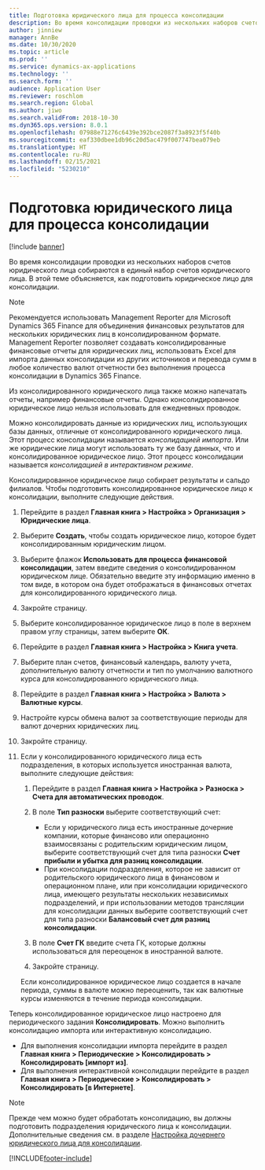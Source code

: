 ```yaml
---
title: Подготовка юридического лица для процесса консолидации
description: Во время консолидации проводки из нескольких наборов счетов юридического лица собираются в единый набор счетов юридического лица. В этой теме объясняется, как подготовить юридическое лицо для консолидации.
author: jinniew
manager: AnnBe
ms.date: 10/30/2020
ms.topic: article
ms.prod: ''
ms.service: dynamics-ax-applications
ms.technology: ''
ms.search.form: ''
audience: Application User
ms.reviewer: roschlom
ms.search.region: Global
ms.author: jiwo
ms.search.validFrom: 2018-10-30
ms.dyn365.ops.version: 8.0.1
ms.openlocfilehash: 07988e71276c6439e392bce2087f3a8923f5f40b
ms.sourcegitcommit: eaf330dbee1db96c20d5ac479f007747bea079eb
ms.translationtype: HT
ms.contentlocale: ru-RU
ms.lasthandoff: 02/15/2021
ms.locfileid: "5230210"
---
```

# <a name="prepare-a-legal-entity-for-the-consolidation-process"></a>Подготовка юридического лица для процесса консолидации

[!include [banner](../includes/banner.md)]

Во время консолидации проводки из нескольких наборов счетов юридического лица собираются в единый набор счетов юридического лица. В этой теме объясняется, как подготовить юридическое лицо для консолидации.

> [!NOTE]
> Рекомендуется использовать Management Reporter для Microsoft Dynamics 365 Finance для объединения финансовых результатов для нескольких юридических лиц в консолидированном формате. Management Reporter позволяет создавать консолидированные финансовые отчеты для юридических лиц, использовать Excel для импорта данных консолидации из других источников и перевода сумм в любое количество валют отчетности без выполнения процесса консолидации в Dynamics 365 Finance.

Из консолидированного юридического лица также можно напечатать отчеты, например финансовые отчеты. Однако консолидированное юридическое лицо нельзя использовать для ежедневных проводок.

Можно консолидировать данные из юридических лиц, использующих базы данных, отличные от консолидированного юридического лица. Этот процесс консолидации называется *консолидацией импорта*. Или же юридические лица могут использовать ту же базу данных, что и консолидированное юридическое лицо. Этот процесс консолидации называется *консолидацией в интерактивном режиме*.

Консолидированное юридическое лицо собирает результаты и сальдо филиалов. Чтобы подготовить консолидированное юридическое лицо к консолидации, выполните следующие действия.

1. Перейдите в раздел **Главная книга \> Настройка \> Организация \> Юридические лица**.
2. Выберите **Создать**, чтобы создать юридическое лицо, которое будет консолидированным юридическим лицом.
3. Выберите флажок **Использовать для процесса финансовой консолидации**, затем введите сведения о консолидированном юридическом лице. Обязательно введите эту информацию именно в том виде, в котором она будет отображаться в финансовых отчетах для консолидированного юридического лица.
4. Закройте страницу.
5. Выберите консолидированное юридическое лицо в поле в верхнем правом углу страницы, затем выберите **ОК**.
6. Перейдите в раздел **Главная книга \> Настройка \> Книга учета**.
7. Выберите план счетов, финансовый календарь, валюту учета, дополнительную валюту отчетности и тип по умолчанию валютного курса для консолидированного юридического лица. 
8. Перейдите в раздел **Главная книга \> Настройка \> Валюта \> Валютные курсы**.
9. Настройте курсы обмена валют за соответствующие периоды для валют дочерних юридических лиц.
10. Закройте страницу.
11. Если у консолидированного юридического лица есть подразделения, в которых используется иностранная валюта, выполните следующие действия:

    1. Перейдите в раздел **Главная книга \> Настройка \> Разноска \> Счета для автоматических проводок**.
    2. В поле **Тип разноски** выберите соответствующий счет:

        - Если у юридического лица есть иностранные дочерние компании, которые финансово или операционно взаимосвязаны с родительским юридическим лицом, выберите соответствующий счет для типа разноски **Счет прибыли и убытка для разниц консолидации**.
        - При консолидации подразделения, которое не зависит от родительского юридического лица в финансовом и операционном плане, или при консолидации юридического лица, имеющего результаты нескольких независимых подразделений, и при использовании методов трансляции для консолидации данных выберите соответствующий счет для типа разноски **Балансовый счет для разниц консолидации**.

    3. В поле **Счет ГК** введите счета ГК, которые должны использоваться для переоценок в иностранной валюте.
    4. Закройте страницу.

    Если консолидированное юридическое лицо создается в начале периода, суммы в валюте можно переоценить, так как валютные курсы изменяются в течение периода консолидации.

Теперь консолидированное юридическое лицо настроено для периодического задания **Консолидировать**. Можно выполнить консолидацию импорта или интерактивную консолидацию.

- Для выполнения консолидации импорта перейдите в раздел **Главная книга \> Периодические \> Консолидировать \> Консолидировать \[импорт из\]**.
- Для выполнения интерактивной консолидации перейдите в раздел **Главная книга \> Периодические \> Консолидировать \> Консолидировать \[в Интернете\]**.

> [!NOTE]
> Прежде чем можно будет обработать консолидацию, вы должны подготовить подразделения юридического лица к консолидации. Дополнительные сведения см. в разделе [Настройка дочернего юридического лица для консолидации](set-up-subsidiary-company-for-consolidation.md).


[!INCLUDE[footer-include](../../includes/footer-banner.md)]